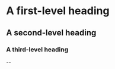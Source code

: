 
# A first-level heading
## A second-level heading
### A third-level heading
--





































